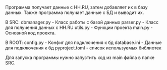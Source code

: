 Программа получает данные с HH.RU, затем добавляет их в базу данных.
Также программа получает данные с БД и выводит их.

В SRC:
dbmanager.py - Класс работы с базой данных
parser.py - Класс для получения данных с HH.RU
utils.py - Функции проекта
main.py - Основной код проекта.

В ROOT:
config.py - Конфиг для подключения к бд
database.ini - Данные для подключения к бд
pyproject.toml - список используемых библиотек

Для запуска программы нужно запустить код из main файла в папке SRC.